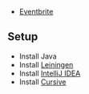 * [Eventbrite](http://www.eventbrite.com/e/basic-clojure-programming-tickets-17284933702)

## Setup
* Install Java
* Install [Leiningen](http://leiningen.org)
* Install [IntelliJ IDEA](https://www.jetbrains.com/idea/download/)
* Install [Cursive](https://cursiveclojure.com/userguide/)

